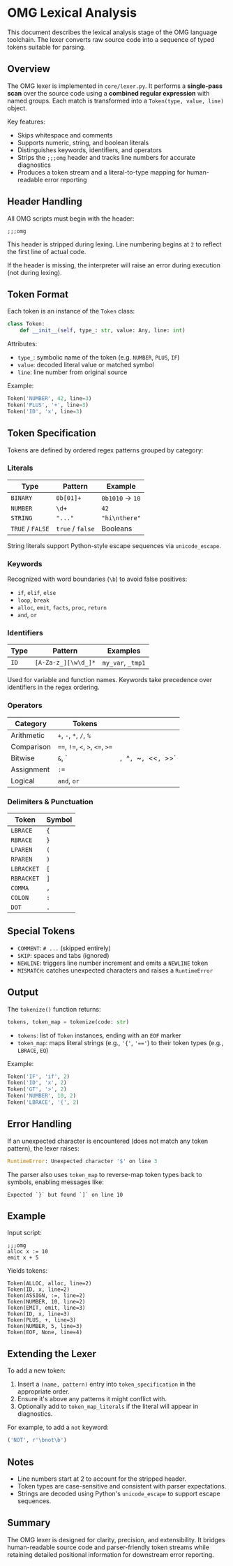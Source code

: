 # OMG Lexical Analysis

This document describes the lexical analysis stage of the OMG language toolchain. The lexer converts raw source code into a sequence of typed tokens suitable for parsing.

## Overview

The OMG lexer is implemented in `core/lexer.py`. It performs a **single-pass scan** over the source code using a **combined regular expression** with named groups. Each match is transformed into a `Token(type, value, line)` object.

Key features:
- Skips whitespace and comments
- Supports numeric, string, and boolean literals
- Distinguishes keywords, identifiers, and operators
- Strips the `;;;omg` header and tracks line numbers for accurate diagnostics
- Produces a token stream and a literal-to-type mapping for human-readable error reporting

## Header Handling

All OMG scripts must begin with the header:

```omg
;;;omg
````

This header is stripped during lexing. Line numbering begins at `2` to reflect the first line of actual code.

If the header is missing, the interpreter will raise an error during execution (not during lexing).

## Token Format

Each token is an instance of the `Token` class:

```python
class Token:
    def __init__(self, type_: str, value: Any, line: int)
```

Attributes:

* `type_`: symbolic name of the token (e.g. `NUMBER`, `PLUS`, `IF`)
* `value`: decoded literal value or matched symbol
* `line`: line number from original source

Example:

```python
Token('NUMBER', 42, line=3)
Token('PLUS', '+', line=3)
Token('ID', 'x', line=3)
```

## Token Specification

Tokens are defined by ordered regex patterns grouped by category:

### Literals

| Type             | Pattern          | Example         |
| ---------------- | ---------------- | --------------- |
| `BINARY`         | `0b[01]+`        | `0b1010` → `10` |
| `NUMBER`         | `\d+`            | `42`            |
| `STRING`         | `"..."`          | `"hi\nthere"`   |
| `TRUE` / `FALSE` | `true` / `false` | Booleans        |

String literals support Python-style escape sequences via `unicode_escape`.

### Keywords

Recognized with word boundaries (`\b`) to avoid false positives:

* `if`, `elif`, `else`
* `loop`, `break`
* `alloc`, `emit`, `facts`, `proc`, `return`
* `and`, `or`

### Identifiers

| Type | Pattern             | Examples          |
| ---- | ------------------- | ----------------- |
| `ID` | `[A-Za-z_][\w\d_]*` | `my_var`, `_tmp1` |

Used for variable and function names. Keywords take precedence over identifiers in the regex ordering.

### Operators

| Category   | Tokens                           |                           |
| ---------- | -------------------------------- | ------------------------- |
| Arithmetic | `+`, `-`, `*`, `/`, `%`          |                           |
| Comparison | `==`, `!=`, `<`, `>`, `<=`, `>=` |                           |
| Bitwise    | `&`, \`                          | `, `^`, `\~`, `<<`, `>>\` |
| Assignment | `:=`                             |                           |
| Logical    | `and`, `or`                      |                           |

### Delimiters & Punctuation

| Token      | Symbol |
| ---------- | ------ |
| `LBRACE`   | `{`    |
| `RBRACE`   | `}`    |
| `LPAREN`   | `(`    |
| `RPAREN`   | `)`    |
| `LBRACKET` | `[`    |
| `RBRACKET` | `]`    |
| `COMMA`    | `,`    |
| `COLON`    | `:`    |
| `DOT`      | `.`    |

## Special Tokens

* `COMMENT`: `# ...` (skipped entirely)
* `SKIP`: spaces and tabs (ignored)
* `NEWLINE`: triggers line number increment and emits a `NEWLINE` token
* `MISMATCH`: catches unexpected characters and raises a `RuntimeError`


## Output

The `tokenize()` function returns:

```python
tokens, token_map = tokenize(code: str)
```

* `tokens`: list of `Token` instances, ending with an `EOF` marker
* `token_map`: maps literal strings (e.g., `'{'`, `'=='`) to their token types (e.g., `LBRACE`, `EQ`)

Example:

```python
Token('IF', 'if', 2)
Token('ID', 'x', 2)
Token('GT', '>', 2)
Token('NUMBER', 10, 2)
Token('LBRACE', '{', 2)
```

## Error Handling

If an unexpected character is encountered (does not match any token pattern), the lexer raises:

```python
RuntimeError: Unexpected character '$' on line 3
```

The parser also uses `token_map` to reverse-map token types back to symbols, enabling messages like:

```
Expected `}` but found `]` on line 10
```

## Example

Input script:

```omg
;;;omg
alloc x := 10
emit x + 5
```

Yields tokens:

```
Token(ALLOC, alloc, line=2)
Token(ID, x, line=2)
Token(ASSIGN, :=, line=2)
Token(NUMBER, 10, line=2)
Token(EMIT, emit, line=3)
Token(ID, x, line=3)
Token(PLUS, +, line=3)
Token(NUMBER, 5, line=3)
Token(EOF, None, line=4)
```

## Extending the Lexer

To add a new token:

1. Insert a `(name, pattern)` entry into `token_specification` in the appropriate order.
2. Ensure it's above any patterns it might conflict with.
3. Optionally add to `token_map_literals` if the literal will appear in diagnostics.

For example, to add a `not` keyword:

```python
('NOT', r'\bnot\b')
```

## Notes

* Line numbers start at 2 to account for the stripped header.
* Token types are case-sensitive and consistent with parser expectations.
* Strings are decoded using Python's `unicode_escape` to support escape sequences.

## Summary

The OMG lexer is designed for clarity, precision, and extensibility. It bridges human-readable source code and parser-friendly token streams while retaining detailed positional information for downstream error reporting.